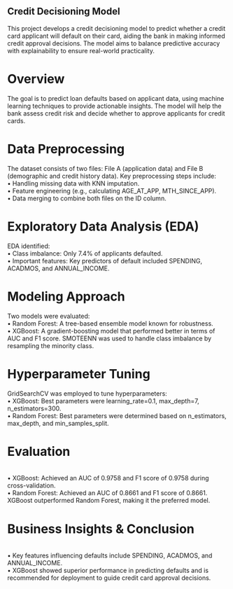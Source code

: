 ## Credit Decisioning Model 
This project develops a credit decisioning model to predict whether a credit card applicant will default on their card, aiding the bank in making informed credit approval decisions. The model aims to balance predictive accuracy with explainability to ensure real-world practicality.
# Overview
The goal is to predict loan defaults based on applicant data, using machine learning techniques to provide actionable insights. The model will help the bank assess credit risk and decide whether to approve applicants for credit cards.
# Data Preprocessing
The dataset consists of two files: File A (application data) and File B (demographic and credit history data). Key preprocessing steps include:
<br />•	Handling missing data with KNN imputation.
<br />•	Feature engineering (e.g., calculating AGE_AT_APP, MTH_SINCE_APP).
<br />•	Data merging to combine both files on the ID column.
# Exploratory Data Analysis (EDA)
EDA identified:
<br />•	Class imbalance: Only 7.4% of applicants defaulted.
<br />•	Important features: Key predictors of default included SPENDING, ACADMOS, and ANNUAL_INCOME.
# Modeling Approach
Two models were evaluated:
<br />•	Random Forest: A tree-based ensemble model known for robustness.
<br />•	XGBoost: A gradient-boosting model that performed better in terms of AUC and F1 score.
SMOTEENN was used to handle class imbalance by resampling the minority class.
# Hyperparameter Tuning
GridSearchCV was employed to tune hyperparameters:
<br />•	XGBoost: Best parameters were learning_rate=0.1, max_depth=7, n_estimators=300.
<br />•	Random Forest: Best parameters were determined based on n_estimators, max_depth, and min_samples_split.
# Evaluation
<br />•	XGBoost: Achieved an AUC of 0.9758 and F1 score of 0.9758 during cross-validation.
<br />•	Random Forest: Achieved an AUC of 0.8661 and F1 score of 0.8661.
XGBoost outperformed Random Forest, making it the preferred model.
# Business Insights & Conclusion
<br />•	Key features influencing defaults include SPENDING, ACADMOS, and ANNUAL_INCOME.
<br />•	XGBoost showed superior performance in predicting defaults and is recommended for deployment to guide credit card approval decisions.

